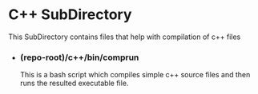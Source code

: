 # C++ SubDirectory

This SubDirectory contains files that help with compilation of c++ files

- ### (repo-root)/c++/bin/comprun

  This is a bash script which compiles simple c++ source files and then runs the resulted executable file.
